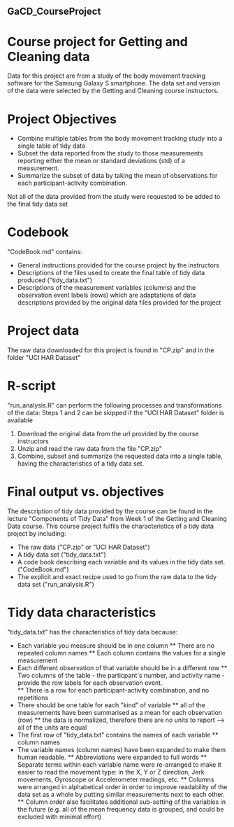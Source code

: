 ## GaCD_CourseProject
# Course project for Getting and Cleaning data

Data for this project are from a study of the body movement tracking software for the Samsung Galaxy S smartphone.  The data set and version of the data were selected by the Getting and Cleaning course instructors.

# Project Objectives
* Combine multiple tables from the body movement tracking study into a single table of tidy data
* Subset the data reported from the study to those measurements reporting either the mean or standard deviations (std) of a measurement.
* Summarize the subset of data by taking the mean of observations for each participant-activity combination.

Not all of the data provided from the study were requested to be added to the final tidy data set

# Codebook
"CodeBook.md" contains:
* General instructions provided for the course project by the instructors
* Descriptions of the files used to create the final table of tidy data produced ("tidy_data.txt")
* Descriptions of the measurement variables (columns) and the observation event labels (rows) which are adaptations of data descriptions provided by the original data files provided for the project 

# Project data
The raw data downloaded for this project is found in "CP.zip" and in the folder "UCI HAR Dataset"

# R-script
"run_analysis.R" can perform the following processes and transformations of the data:
Steps 1 and 2 can be skipped if the "UCI HAR Dataset" folder is available
1. Download the original data from the url provided by the course instructors
2. Unzip and read the raw data from the file "CP.zip"
3. Combine, subset and summarize the requested data into a single table, having the characteristics of a tidy data set.

# Final output vs. objectives
The description of tidy data provided by the course can be found in the lecture "Components of Tidy Data" from Week 1 of the Getting and Cleaning Data course.
This course project fulfils the characteristics of a tidy data project by including:
* The raw data ("CP.zip" or "UCI HAR Dataset")
* A tidy data set ("tidy_data.txt")
* A code book describing each variable and its values in the tidy data set. ("CodeBook.md")
* The explicit and exact recipe used to go from the raw data to the tidy data set ("run_analysis.R")

# Tidy data characteristics
"tidy_data.txt" has the characteristics of tidy data because:
* Each variable you measure should be in one column
** There are no repeated column names
** Each column contains the values for a single measurement
* Each different observation of that variable should be in a different row
** Two columns of the table - the particpant's number, and activity name - provide the row labels for each observation event.  
** There is a row for each participant-activity combination, and no repetitions
* There should be one table for each "kind" of variable
** all of the measurements have been summarised as a mean for each observation (row)
** the data is normalized, therefore there are no units to report --> all of the units are equal
* The first row of "tidy_data.txt" contains the names of each variable
** column names
* The variable names (column names) have been expanded to make them human readable.
** Abbreviations were expanded to full words
** Separate terms within each variable name were re-arranged to make it easier to read the movement type: in the X, Y or Z direction, Jerk movements, Gyroscope or Accelerometer readings, etc.
** Columns were arranged in alphabetical order in order to improve readability of the data set as a whole by putting similar measurements next to each other.  
** Column order also facilitates additional sub-setting of the variables in the future (e.g. all of the mean frequency data is grouped, and could be excluded with minimal effort)


